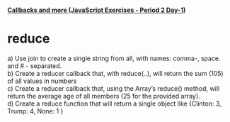 #### [Callbacks and more (JavaScript Exercises - Period 2 Day-1)](https://docs.google.com/document/d/1vl8J-PUiFIzUt6jCE9gGpiw5XvOW1L3FeouTiWemwt8/edit)  

# reduce  
a) Use join to create a single string from all, with names: comma-, space. and  # - separated.  
b) Create a reducer callback that, with reduce(..), will return the sum (105) of all values in numbers  
c) Create a reducer callback that, using the Array’s reduce() method,  will return the average age of all members (25 for the provided array).  
d) Create a reduce function that will return a single object like {Clinton: 3, Trump: 4, None: 1 }  
